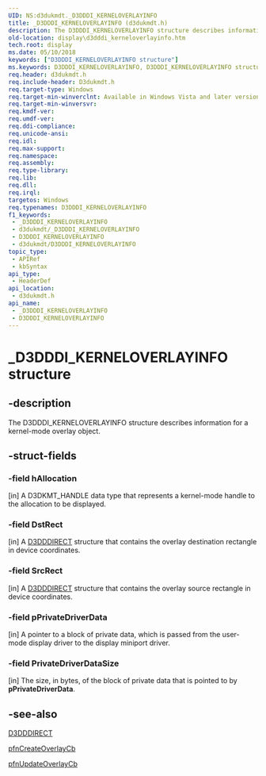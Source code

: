 ```yaml
---
UID: NS:d3dukmdt._D3DDDI_KERNELOVERLAYINFO
title: _D3DDDI_KERNELOVERLAYINFO (d3dukmdt.h)
description: The D3DDDI_KERNELOVERLAYINFO structure describes information for a kernel-mode overlay object.
old-location: display\d3dddi_kerneloverlayinfo.htm
tech.root: display
ms.date: 05/10/2018
keywords: ["D3DDDI_KERNELOVERLAYINFO structure"]
ms.keywords: D3DDDI_KERNELOVERLAYINFO, D3DDDI_KERNELOVERLAYINFO structure [Display Devices], D3D_other_Structs_ee8ebc87-60be-4b70-8428-4db20bcbdaa0.xml, _D3DDDI_KERNELOVERLAYINFO, d3dukmdt/D3DDDI_KERNELOVERLAYINFO, display.d3dddi_kerneloverlayinfo
req.header: d3dukmdt.h
req.include-header: D3dukmdt.h
req.target-type: Windows
req.target-min-winverclnt: Available in Windows Vista and later versions of the Windows operating systems.
req.target-min-winversvr: 
req.kmdf-ver: 
req.umdf-ver: 
req.ddi-compliance: 
req.unicode-ansi: 
req.idl: 
req.max-support: 
req.namespace: 
req.assembly: 
req.type-library: 
req.lib: 
req.dll: 
req.irql: 
targetos: Windows
req.typenames: D3DDDI_KERNELOVERLAYINFO
f1_keywords:
 - _D3DDDI_KERNELOVERLAYINFO
 - d3dukmdt/_D3DDDI_KERNELOVERLAYINFO
 - D3DDDI_KERNELOVERLAYINFO
 - d3dukmdt/D3DDDI_KERNELOVERLAYINFO
topic_type:
 - APIRef
 - kbSyntax
api_type:
 - HeaderDef
api_location:
 - d3dukmdt.h
api_name:
 - _D3DDDI_KERNELOVERLAYINFO
 - D3DDDI_KERNELOVERLAYINFO
---
```


# _D3DDDI_KERNELOVERLAYINFO structure


## -description

The D3DDDI_KERNELOVERLAYINFO structure describes information for a kernel-mode overlay object.

## -struct-fields

### -field hAllocation

[in] A D3DKMT_HANDLE data type that represents a kernel-mode handle to the allocation to be displayed.

### -field DstRect

[in] A <a href="/windows-hardware/drivers/ddi/d3dukmdt/ns-d3dukmdt-_d3dddirect">D3DDDIRECT</a> structure that contains the overlay destination rectangle in device coordinates.

### -field SrcRect

[in] A <a href="/windows-hardware/drivers/ddi/d3dukmdt/ns-d3dukmdt-_d3dddirect">D3DDDIRECT</a> structure that contains the overlay source rectangle in device coordinates.

### -field pPrivateDriverData

[in] A pointer to a block of private data, which is passed from the user-mode display driver to the display miniport driver.

### -field PrivateDriverDataSize

[in] The size, in bytes, of the block of private data that is pointed to by <b>pPrivateDriverData</b>.

## -see-also

<a href="/windows-hardware/drivers/ddi/d3dukmdt/ns-d3dukmdt-_d3dddirect">D3DDDIRECT</a>



<a href="/windows-hardware/drivers/ddi/d3dumddi/nc-d3dumddi-pfnd3dddi_createoverlaycb">pfnCreateOverlayCb</a>



<a href="/windows-hardware/drivers/ddi/d3dumddi/nc-d3dumddi-pfnd3dddi_updateoverlaycb">pfnUpdateOverlayCb</a>

